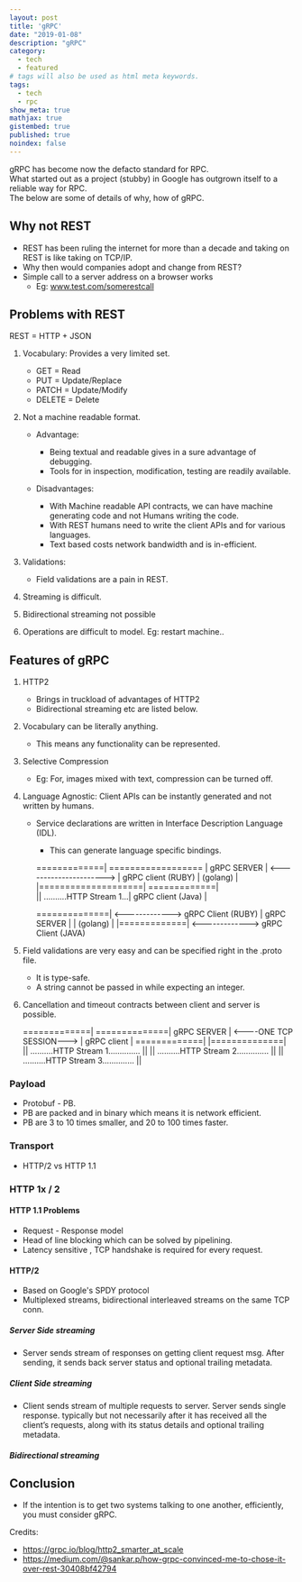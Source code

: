 ```yaml
---
layout: post
title: 'gRPC'
date: "2019-01-08"
description: "gRPC"
category:
  - tech
  - featured
# tags will also be used as html meta keywords.
tags:
  - tech
  - rpc
show_meta: true
mathjax: true
gistembed: true
published: true
noindex: false
---
```


gRPC has become now the defacto standard for RPC.  
What started out as a project (stubby) in Google has outgrown itself to a reliable way for RPC.  
The below are some of details of why, how of gRPC.  

Why not REST
----

* REST has been ruling the internet for more than a decade and taking on REST is like taking on TCP/IP.
* Why then would companies adopt and change from REST?
* Simple call to a server address on a browser works
  * Eg: www.test.com/somerestcall

Problems with REST
----

REST = HTTP + JSON


1. Vocabulary: Provides a very limited set.
	* GET    = Read
	* PUT    = Update/Replace 
	* PATCH  = Update/Modify
	* DELETE = Delete

2. Not a machine readable format. 
    * Advantage:
		* Being textual and readable gives in a sure advantage of debugging. 
		* Tools for in inspection, modification, testing are readily available.

	* Disadvantages:	
		* With Machine readable API contracts, we can have machine generating code and not Humans writing the code.
		* With REST humans need to write the client APIs and for various languages.
		* Text based costs network bandwidth and is in-efficient.
3. Validations:
	* Field validations are a pain in REST.
5. Streaming is difficult.
6. Bidirectional streaming not possible
7. Operations are difficult to model. Eg: restart machine..


Features of gRPC 
--

1. HTTP2
   * Brings in truckload of advantages of HTTP2
   * Bidirectional streaming etc are listed below.
2. Vocabulary can be literally anything.
   * This means any functionality can be represented.
3. Selective Compression
   * Eg: For, images mixed with text, compression can be turned off.
4. Language Agnostic:
   Client APIs can be instantly generated and not written by humans.
   * Service declarations are written in Interface Description Language (IDL).
	 * This can generate language specific bindings.

     =============|                           ==================  | 
      gRPC SERVER | <----------------------> | gRPC client (RUBY) |
	    (golang)  |                          |====================| 
     =============|                       
	            || ..........HTTP Stream 1...| gRPC client (Java) |

	 ==============| <-------------> gRPC Client (RUBY)
	 | gRPC SERVER |
	 |   (golang)  |
	 |=============| <-------------> gRPC Client (JAVA)

5. Field validations are very easy and can be specified right in the .proto file.
   * It is type-safe.
   * A string cannot be passed in while expecting an integer.
6. Cancellation and timeout contracts between client and server is possible.



     =============|                           ==============| 
      gRPC SERVER | <----ONE TCP SESSION---> | gRPC client  |
     =============|                          |==============| 
           || ..........HTTP Stream 1.............. ||
           || ..........HTTP Stream 2.............. ||
           || ..........HTTP Stream 3.............. ||


### Payload

* Protobuf - PB.
* PB are packed and in binary which means it is network efficient.
* PB are 3 to 10 times smaller, and 20 to 100 times faster.

### Transport
* HTTP/2 vs HTTP 1.1


### HTTP 1x / 2

#### HTTP 1.1 Problems
* Request - Response model
* Head of line blocking which can be solved by pipelining.
* Latency sensitive , TCP handshake is required for every request.

#### HTTP/2
* Based on Google's SPDY protocol
* Multiplexed streams, bidirectional interleaved streams on the same TCP conn.

##### Server Side streaming
* Server sends stream of responses on getting client request msg. After sending,
  it sends back server status and optional trailing metadata.

##### Client Side streaming
* Client sends stream of multiple requests to server. Server sends single response.
  typically but not necessarily after it has received all the client’s requests, 
  along with its status details and optional trailing metadata.

##### Bidirectional streaming

Conclusion
---

* If the intention is to get two systems talking to one another, efficiently, you must consider gRPC.


Credits:
* https://grpc.io/blog/http2_smarter_at_scale
* https://medium.com/@sankar.p/how-grpc-convinced-me-to-chose-it-over-rest-30408bf42794
